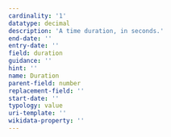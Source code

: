 ```yaml
---
cardinality: '1'
datatype: decimal
description: 'A time duration, in seconds.'
end-date: ''
entry-date: ''
field: duration
guidance: ''
hint: ''
name: Duration
parent-field: number
replacement-field: ''
start-date: ''
typology: value
uri-template: ''
wikidata-property: ''
---
```

